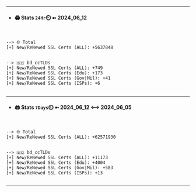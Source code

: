 

---
- #### 🖨️ **Stats** `24Hr`⏲️ ➼ 2024_06_12
```console


--> 🌐 Total
[+] New/ReNewed SSL Certs (ALL): +5637848


--> 🇧🇩 bd_ccTLDs
[+] New/ReNewed SSL Certs (ALL): +749
[+] New/ReNewed SSL Certs (Edu): +173
[+] New/ReNewed SSL Certs (Gov|Mil): +41
[+] New/ReNewed SSL Certs (ISPs): +6


```

---
- #### 🖨️ **Stats** `7Days`⏲️ ➼ 2024_06_12 <--> 2024_06_05
```console


--> 🌐 Total
[+] New/ReNewed SSL Certs (ALL): +62571930


--> 🇧🇩 bd_ccTLDs
[+] New/ReNewed SSL Certs (ALL): +11173
[+] New/ReNewed SSL Certs (Edu): +4004
[+] New/ReNewed SSL Certs (Gov|Mil): +583
[+] New/ReNewed SSL Certs (ISPs): +13


```

---

